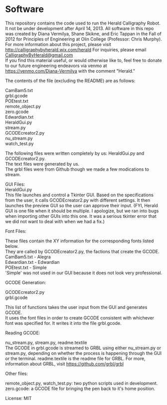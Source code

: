 Software
====

This repository contains the code used to run the Herald Calligraphy Robot.
It not be under development after April 14, 2013.
All software in this repo was created by Diana Vermilya, Shane Skikne, and Eric Tappan in the Fall of 2012 for 
Principles of Engineering at Olin College (Professor: Chris Murphy).
For more information about this project, please visit http://calligraphybyherald.wix.com/herald
For inquiries, please email CalligraphyByHerald@gmail.com   
If you find this material useful, or would otherwise like to, feel free to donate to our future engineering endeavors via venmo at https://venmo.com/Diana-Vermilya with the comment "Herald."



The contents of the file (excluding the README) are as follows:   

CamBam5.txt   
grbl.gcode   
POEtest.txt  
remote_object.py   
zero.gcode   
Edwardian.txt  
HeraldGui.py  
stream.py   
GCODEcreator2.py  
nu_stream.py   
watch_test.py   

The following files were written completely by us: HeraldGui.py and GCODEcreator2.py.   
The text files were generated by us.    
The grbl files were from Github though we made a few modications to stream.   

GUI Files:   
HeraldGui.py   
This file launches and control a Tkinter GUI.  Based on the specifications from the user,
it calls GCODEcreator2.py with different settings. It then launches the preview GUI so the user can approve their input.
(FYI, Herald GUI is one file when it should be multiple. I apologize, but we ran into bugs when importing other GUIs into this one.
It was a serious tkinter error that we did not want to deal with when we had a fix.)


Font Files:   

These files contain the XY information for the corresponding fonts listed below.   
They are called by GCODEcreator2.py, the factions that create the GCODE.   
CamBam5.txt - Alegra   
Edwardian.txt - Edwardian   
POEtest.txt - Simple   
'Simple' was not used in our GUI because it does not look very professional.   

GCODE Generation:   

GCODEcreator2.py   
grbl.gcode   

This list of functions takes the user input from the GUI and generates GCODE.   
It uses the font files in order to create GCODE consistent with whichever
  font was specified for.
It writes it into the file grbl.gcode.   

Reading GCODE:   

nu_stream.py, stream.py, readme.textile   
The GCODE in grbl.gcode is streamed to GRBL using either nu_stream.py or stream.py,
depending on whether the process is happening through the GUI or the terminal.
readme.textile is the readme file for GRBL.  For more, information about GRBL,
visit https://github.com/grbl/grbl   

Other files:   

remote_object.py, watch_test.py: two python scripts used in development.
zero.gcode: a GCODE file for bringing the pen back to it's home position.   


License: MIT   
